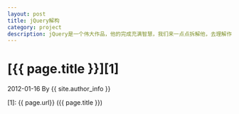 ```yaml
---
layout: post
title: jQuery解构
category: project
description: jQuery是一个伟大作品，他的完成充满智慧，我们来一点点拆解他，去理解作者的思想精华。
---
```

# [{{ page.title }}][1]
2012-01-16 By {{ site.author_info }}


[Panda]:    http://blog.zhangtaifeng.com  "Panda"
[1]:    {{ page.url}}  ({{ page.title }})
